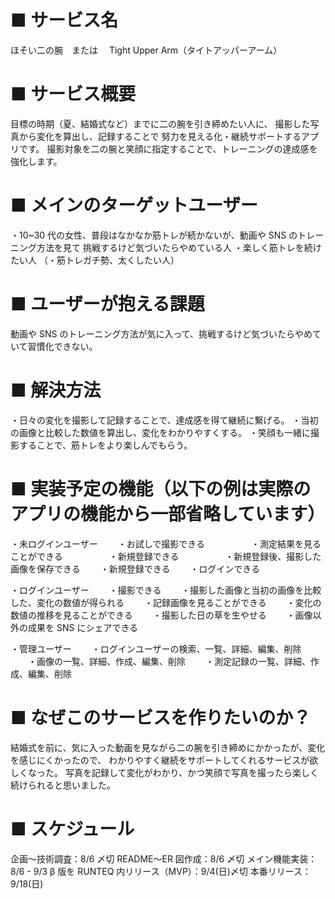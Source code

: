 # ■ サービス名

ほそい二の腕　または　 Tight Upper Arm（タイトアッパーアーム）

# ■ サービス概要

目標の時期（夏、結婚式など）までに二の腕を引き締めたい人に、
撮影した写真から変化を算出し、記録することで
努力を見える化・継続サポートするアプリです。
撮影対象を二の腕と笑顔に指定することで、トレーニングの達成感を強化します。

# ■ メインのターゲットユーザー

・10~30 代の女性、普段はなかなか筋トレが続かないが、動画や SNS のトレーニング方法を見て
挑戦するけど気づいたらやめている人
・楽しく筋トレを続けたい人
（・筋トレガチ勢、太くしたい人）

# ■ ユーザーが抱える課題

動画や SNS のトレーニング方法が気に入って、挑戦するけど気づいたらやめていて習慣化できない。

# ■ 解決方法

・日々の変化を撮影して記録することで、達成感を得て継続に繋げる。
・当初の画像と比較した数値を算出し、変化をわかりやすくする。
・笑顔も一緒に撮影することで、筋トレをより楽しんでもらう。

# ■ 実装予定の機能（以下の例は実際のアプリの機能から一部省略しています）

・未ログインユーザー
　　・お試しで撮影できる
　　　　　・測定結果を見ることができる
　　　　　・新規登録できる
　　　　　・新規登録後、撮影した画像を保存できる
　　・新規登録できる
　　・ログインできる

・ログインユーザー
　　・撮影できる
　　・撮影した画像と当初の画像を比較した、変化の数値が得られる
　　・記録画像を見ることができる
　　・変化の数値の推移を見ることができる
　　・撮影した日の草を生やせる
　　・画像以外の成果を SNS にシェアできる

・管理ユーザー
　　・ログインユーザーの検索、一覧、詳細、編集、削除
　　・画像の一覧、詳細、作成、編集、削除
　　・測定記録の一覧、詳細、作成、編集、削除

# ■ なぜこのサービスを作りたいのか？

結婚式を前に、気に入った動画を見ながら二の腕を引き締めにかかったが、変化を感じにくかったので、
わかりやすく継続をサポートしてくれるサービスが欲しくなった。
写真を記録して変化がわかり、かつ笑顔で写真を撮ったら楽しく続けられると思いました。

# ■ スケジュール

企画〜技術調査：8/6 〆切
README〜ER 図作成：8/6 〆切
メイン機能実装：8/6 - 9/3
β 版を RUNTEQ 内リリース（MVP）：9/4(日)〆切
本番リリース：9/18(日)
